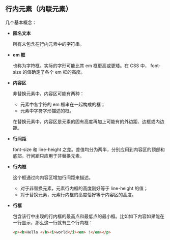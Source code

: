 ## 行内元素（内联元素）

几个基本概念：

* **匿名文本**

    所有未包含在行内元素中的字符串。

* **em 框**

    也称为字符框。实际的字形可能比其 em 框更高或更矮。在 CSS 中， font-size 的值确定了各个 em 框的高度。

* **内容区**

    非替换元素中，内容区可能有两种：

    - 元素中各字符的 em 框串在一起构成的框；
    - 元素中字符字形描述的框。

    在替换元素中，内容区是元素的固有高度再加上可能有的外边距、边框或内边距。

* **行间距**

    font-size 和 line-height 之差。差值均分为两半，分别应用到内容区的顶部和底部。行间距只应用于非替换元素。

* **行内框**

    这个框通过向内容区增加行间距来描述。

    * 对于非替换元素，元素行内框的高度刚好等于 line-height 的值；
    * 对于替换元素，元素行内框的高度恰好等于内容区的高度。

* **行框**

    包含该行中出现的行内框的最高点和最低点的最小框。比如如下内容如果能在一行显示，那么这一行就有三个行内框：

    ```html
    <p><b>Hello </b><i>world</i><em> !</em></p>
    ```